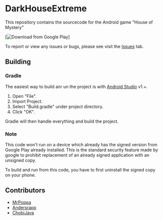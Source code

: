 # DarkHouseExtreme

This repository contains the sourcecode for the Android game "House of Mystery"

[![Download from Google Play](http://i.imgur.com/GpdN8hn.jpg?1)]

To report or view any issues or bugs, please see visit the [Issues](https://github.com/ChobiJava/DarkHouseExtreme/issues) tab.

## Building
### Gradle
The easiest way to build anr un the project is with [Android Studio](https://developer.android.com/sdk/index.html) v1.+.

1. Open "File".
2. Import Project.
3. Select "Build.gradle" under project directory.
4. Click "OK".

Gradle will then handle everything and build the project.

### Note
This code won't run on a device which already has the signed version from Google Play already installed. 
This is the standard security feature made by google to prohibit replacement of an already signed application with
an unsigned copy.

To build and run from this code, you have to first uninstall the signed copy on your phone.

## Contributors

- [MrPoppa](https://github.com/MrPoppa)
- [Andersrapp](https://github.com/Andersrapp)
- [ChobiJava](https://github.com/ChobiJava)
